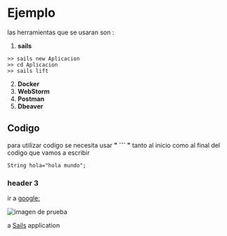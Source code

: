 # Ejemplo


las herramientas que se usaran son :

1. **sails**
```
>> sails new Aplicacion
>> cd Aplicacion
>> sails lift
```
2. **Docker**
3. **WebStorm**
4. **Postman**
5. **Dbeaver**

## Codigo
para utilizar codigo se necesita usar **" ``` "** tanto al inicio como al final del codigo que vamos a escribir

```
String hola="hola mundo";
```
### header 3
ir a [google:](https://www.google.com)

![imagen de prueba](https://image.freepik.com/iconos-gratis/logo-github_318-10832.jpg)


a [Sails](http://sailsjs.org) application
